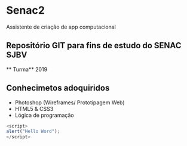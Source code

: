 # Senac2
Assistente de criação de app computacional

## Repositório GIT para fins de estudo do SENAC SJBV

** Turma** 2019
## Conhecimetos adoquiridos 

- Photoshop (Wireframes/ Prototipagem Web)
- HTML5 & CSS3
- Lógica de programação

```js
<script>
alert("Hello Word");
</script>
```
